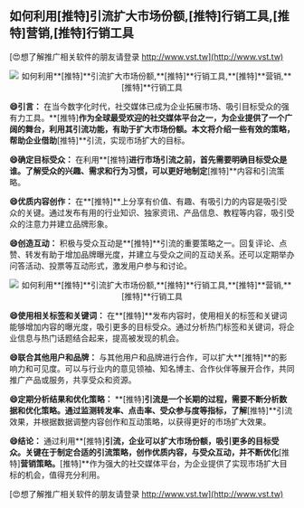 ## **如何利用**[推特]**引流扩大市场份额,**[推特]**行销工具,**[推特]**营销,**[推特]**行销工具**

[😍想了解推广相关软件的朋友请登录 http://www.vst.tw](http://www.vst.tw)

 <center><img src="https://vst.tw/MP4/tuiguang/png/1.png" alt="如何利用**[推特]**引流扩大市场份额,**[推特]**行销工具,**[推特]**营销,**[推特]**行销工具"></center>

**😄引言：**
在当今数字化时代，社交媒体已成为企业拓展市场、吸引目标受众的强有力工具。**[推特]**作为全球最受欢迎的社交媒体平台之一，为企业提供了一个广阔的舞台，利用其引流功能，有助于扩大市场份额。本文将介绍一些有效的策略，帮助企业借助**[推特]**引流，实现市场扩大的目标。

**😄确定目标受众：**
在利用**[推特]**进行市场引流之前，首先需要明确目标受众是谁。了解受众的兴趣、需求和行为习惯，可以更好地制定**[推特]**内容和引流策略。

**😄优质内容创作：**
在**[推特]**上分享有价值、有趣、有吸引力的内容是吸引受众的关键。通过发布有用的行业知识、独家资讯、产品信息、教程等内容，吸引受众的注意力并建立品牌形象。

**😄创造互动：**
积极与受众互动是**[推特]**引流的重要策略之一。回复评论、点赞、转发有助于增加品牌曝光度，并建立与受众之间的互动关系。还可以定期举办问答活动、投票等互动形式，激发用户参与和讨论。

 <center><img src="https://vst.tw/MP4/tuiguang/png/7.png" alt="如何利用**[推特]**引流扩大市场份额,**[推特]**行销工具,**[推特]**营销,**[推特]**行销工具"></center>

**😄使用相关标签和关键词：**
在**[推特]**发布内容时，使用相关的标签和关键词能够增加内容的曝光度，吸引更多的目标受众。通过分析热门标签和关键词，将企业信息与热门话题结合起来，提高被发现的机会。

**😄联合其他用户和品牌：**
与其他用户和品牌进行合作，可以扩大**[推特]**的影响力和可见度。可以与行业内的意见领袖、知名博主、合作伙伴等展开合作，共同推广产品或服务，共享受众和资源。

**😄定期分析结果和优化策略：**
**[推特]**引流是一个长期的过程，需要不断分析数据和优化策略。通过监测转发率、点击率、受众参与度等指标，了解**[推特]**引流效果，并根据数据调整内容创作和互动策略，以获得更好的市场扩大效果。

**😄结论：**
通过利用**[推特]**引流，企业可以扩大市场份额，吸引更多的目标受众。关键在于制定合适的引流策略，创作优质内容，与受众互动，并不断优化**[推特]**营销策略。**[推特]**作为强大的社交媒体平台，为企业提供了实现市场扩大目标的机会，值得充分利用。

[😍想了解推广相关软件的朋友请登录 http://www.vst.tw](http://www.vst.tw)




